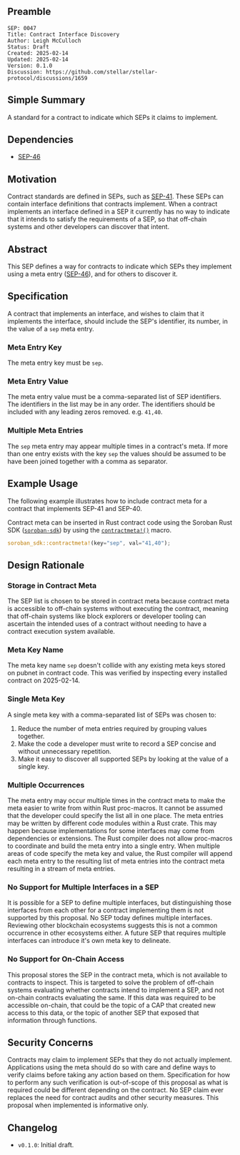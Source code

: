 ## Preamble

```
SEP: 0047
Title: Contract Interface Discovery
Author: Leigh McCulloch
Status: Draft
Created: 2025-02-14
Updated: 2025-02-14
Version: 0.1.0
Discussion: https://github.com/stellar/stellar-protocol/discussions/1659
```

## Simple Summary

A standard for a contract to indicate which SEPs it claims to implement.

## Dependencies

- [SEP-46]

## Motivation

Contract standards are defined in SEPs, such as [SEP-41]. These SEPs can
contain interface definitions that contracts implement. When a contract
implements an interface defined in a SEP it currently has no way to indicate
that it intends to satisfy the requirements of a SEP, so that off-chain systems
and other developers can discover that intent.

## Abstract

This SEP defines a way for contracts to indicate which SEPs they implement
using a meta entry ([SEP-46]), and for others to discover it.

## Specification

A contract that implements an interface, and wishes to claim that it implements
the interface, should include the SEP's identifier, its number, in the value of
a `sep` meta entry.

### Meta Entry Key

The meta entry key must be `sep`.

### Meta Entry Value

The meta entry value must be a comma-separated list of SEP identifiers. The
identifiers in the list may be in any order. The identifiers should be included
with any leading zeros removed. e.g. `41,40`.

### Multiple Meta Entries

The `sep` meta entry may appear multiple times in a contract's meta. If more
than one entry exists with the key `sep` the values should be assumed to be
have been joined together with a comma as separator.

## Example Usage

The following example illustrates how to include contract meta for a contract
that implements SEP-41 and SEP-40.

Contract meta can be inserted in Rust contract code using the Soroban Rust SDK
([`soroban-sdk`]) by using the [`contractmeta!()`] macro.

```rust
soroban_sdk::contractmeta!(key="sep", val="41,40");
```

[`soroban-sdk`]: https://docs.rs/soroban-sdk
[`contractmeta!()`]:
  https://docs.rs/soroban-sdk/latest/soroban_sdk/macro.contractmeta.html

## Design Rationale

### Storage in Contract Meta

The SEP list is chosen to be stored in contract meta because contract meta is
accessible to off-chain systems without executing the contract, meaning that
off-chain systems like block explorers or developer tooling can ascertain the
intended uses of a contract without needing to have a contract execution system
available.

### Meta Key Name

The meta key name `sep` doesn't collide with any existing meta keys stored on
pubnet in contract code. This was verified by inspecting every installed
contract on 2025-02-14.

### Single Meta Key

A single meta key with a comma-separated list of SEPs was chosen to:

1. Reduce the number of meta entries required by grouping values together.
2. Make the code a developer must write to record a SEP concise and without
   unnecessary repetition.
3. Make it easy to discover all supported SEPs by looking at the value of a
   single key.

### Multiple Occurrences

The meta entry may occur multiple times in the contract meta to make the meta
easier to write from within Rust proc-macros. It cannot be assumed that the
developer could specify the list all in one place. The meta entries may be
written by different code modules within a Rust crate. This may happen because
implementations for some interfaces may come from dependencies or extensions.
The Rust compiler does not allow proc-macros to coordinate and build the meta
entry into a single entry. When multiple areas of code specify the meta key and
value, the Rust compiler will append each meta entry to the resulting list of
meta entries into the contract meta resulting in a stream of meta entries.

### No Support for Multiple Interfaces in a SEP

It is possible for a SEP to define multiple interfaces, but distinguishing
those interfaces from each other for a contract implementing them is not
supported by this proposal. No SEP today defines multiple interfaces. Reviewing
other blockchain ecosystems suggests this is not a common occurrence in other
ecosystems either. A future SEP that requires multiple interfaces can introduce
it's own meta key to delineate.

### No Support for On-Chain Access

This proposal stores the SEP in the contract meta, which is not available to
contracts to inspect. This is targeted to solve the problem of off-chain
systems evaluating whether contracts intend to implement a SEP, and not
on-chain contracts evaluating the same. If this data was required to be
accessible on-chain, that could be the topic of a CAP that created new access
to this data, or the topic of another SEP that exposed that information through
functions.

## Security Concerns

Contracts may claim to implement SEPs that they do not actually implement.
Applications using the meta should do so with care and define ways to verify
claims before taking any action based on them. Specification for how to perform
any such verification is out-of-scope of this proposal as what is required
could be different depending on the contract. No SEP claim ever replaces the
need for contract audits and other security measures. This proposal when
implemented is informative only.

## Changelog

- `v0.1.0`: Initial draft.

[SEP-46]: ./sep-0046.md
[SEP-41]: ./sep-0041.md
